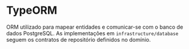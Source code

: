 # TypeORM

ORM utilizado para mapear entidades e comunicar-se com o banco de dados PostgreSQL. As implementações em `infrastructure/database` seguem os contratos de repositório definidos no domínio.
